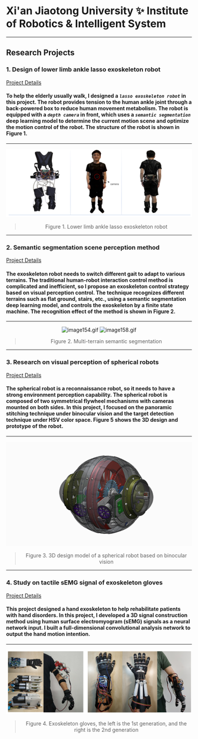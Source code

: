 # Xi'an Jiaotong University ✨ Institute of Robotics & Intelligent System
---
## **Research Projects**
### 1. Design of lower limb ankle lasso exoskeleton robot

[Project Details](https://github.com/adlsn/Lower-limb-ankle-lasso-exoskeleton-robot)

#### To help the elderly usually walk, I designed a *`lasso exoskeleton robot`* in this project. The robot provides tension to the human ankle joint through a back-powered box to reduce human movement metabolism. The robot is equipped with a *`depth camera`* in front, which uses a *`semantic segmentation`* deep learning model to determine the current motion scene and optimize the motion control of the robot. The structure of the robot is shown in Figure 1.
---
![fig1.png](fig1.png)
<div align='center'>
  
> Figure 1. Lower limb ankle lasso exoskeleton robot
  </div>
  
---
### 2. Semantic segmentation scene perception method

[Project Details](https://github.com/adlsn/sEMG-processing-software-design)

#### The exoskeleton robot needs to switch different gait to adapt to various terrains. The traditional human-robot interaction control method is complicated and inefficient, so I propose an exoskeleton control strategy based on visual perception control. The technique recognizes different terrains such as flat ground, stairs, etc., using a semantic segmentation deep learning model, and controls the exoskeleton by a finite state machine. The recognition effect of the method is shown in Figure 2.
---
<div align='center'>
  
![image154.gif](image154.gif) ![image158.gif](image158.gif)
  
  </div>
<div align='center'>
  
> Figure 2. Multi-terrain semantic segmentation
  </div>
  
---
### 3. Research on visual perception of spherical robots

[Project Details](https://github.com/adlsn/Lower-limb-ankle-lasso-exoskeleton-robot)

#### The spherical robot is a reconnaissance robot, so it needs to have a strong environment perception capability. The spherical robot is composed of two symmetrical flywheel mechanisms with cameras mounted on both sides. In this project, I focused on the panoramic stitching technique under binocular vision and the target detection technique under HSV color space. Figure 5 shows the 3D design and prototype of the robot.
---
<div align='center'>
  
![f5.gif](f5.gif)
  
  </div>
<div align='center'>
  
> Figure 3. 3D design model of a spherical robot based on binocular vision
  </div>

---
### 4. Study on tactile sEMG signal of exoskeleton gloves

[Project Details](https://github.com/adlsn/Lower-limb-ankle-lasso-exoskeleton-robot)

#### This project designed a hand exoskeleton to help rehabilitate patients with hand disorders. In this project, I developed a 3D signal construction method using human surface electromyogram (sEMG) signals as a neural network input. I built a full-dimensional convolutional analysis network to output the hand motion intention.

---
![f22.png](f22.png)
<div align='center'>
  
> Figure 4. Exoskeleton gloves, the left is the 1st generation, and the right is the 2nd generation
  </div>

<!--
**adlsn/adlsn** is a ✨ _special_ ✨ repository because its `README.md` (this file) appears on your GitHub profile.

Here are some ideas to get you started:

- 🔭 I’m currently working on ...
- 🌱 I’m currently learning ...
- 👯 I’m looking to collaborate on ...
- 🤔 I’m looking for help with ...
- 💬 Ask me about ...
- 📫 How to reach me: ...
- 😄 Pronouns: ...
- ⚡ Fun fact: ...
-->
